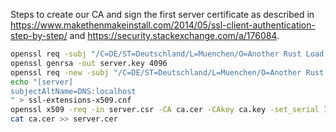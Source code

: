 Steps to create our CA and sign the first server certificate as described in <https://www.makethenmakeinstall.com/2014/05/ssl-client-authentication-step-by-step/> and <https://security.stackexchange.com/a/176084>.

```bash
openssl req -subj "/C=DE/ST=Deutschland/L=Muenchen/O=Another Rust Load Balancer/CN=root" -newkey rsa:4096 -keyform PEM -keyout ca.key -x509 -days 3650 -outform PEM -out ca.cer -nodes
openssl genrsa -out server.key 4096
openssl req -new -subj "/C=DE/ST=Deutschland/L=Muenchen/O=Another Rust Load Balancer/CN=localhost" -addext "subjectAltName=DNS:localhost" -key server.key -out server.csr -sha256
echo "[server]
subjectAltName=DNS:localhost
" > ssl-extensions-x509.cnf
openssl x509 -req -in server.csr -CA ca.cer -CAkey ca.key -set_serial 1 -extensions server -days 1024 -outform PEM -out server.cer -sha256 -extfile ssl-extensions-x509.cnf
cat ca.cer >> server.cer
```
